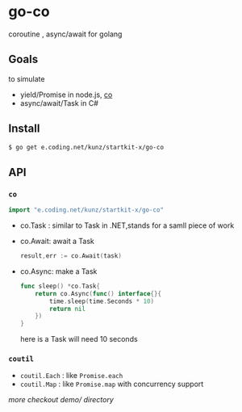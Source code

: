 # go-co

coroutine , async/await for golang

## Goals

to simulate
- yield/Promise in node.js, [co](https://github.com/tj/co)
- async/await/Task in C#

## Install

```sh
$ go get e.coding.net/kunz/startkit-x/go-co
```

## API

### `co`
```go
import "e.coding.net/kunz/startkit-x/go-co"
```

- co.Task : similar to Task in .NET,stands for a samll piece of work
- co.Await: await a Task

    ```go
    result,err := co.Await(task)
    ```
- co.Async: make a Task
    ```go
    func sleep() *co.Task{
    	return co.Async(func() interface{}{
        	time.sleep(time.Seconds * 10)
            return nil
        })
    }
    ```

    here is a Task will need 10 seconds

### `coutil`

- `coutil.Each` : like `Promise.each`
- `coutil.Map` : like `Promise.map` with concurrency support

*more checkout demo/ directory*